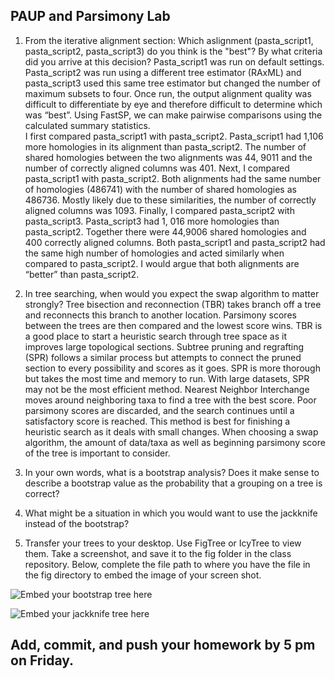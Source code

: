 ## PAUP and Parsimony Lab

1. From the iterative alignment section: Which aslignment (pasta_script1, pasta_script2, pasta_script3) do you think is the "best"? By what criteria did you arrive at this decision?
	Pasta_script1 was run on default settings. Pasta_script2 was run using a different tree estimator (RAxML) and pasta_script3 used this same 
tree estimator but changed the number of maximum subsets to four.  Once run, the output alignment quality was difficult to differentiate by eye and 
therefore difficult to determine which was “best”. Using FastSP, we can make pairwise comparisons using the calculated summary statistics.  
	I first compared pasta_script1 with pasta_script2. Pasta_script1 had 1,106 more homologies in its alignment than pasta_script2. The number of 
shared homologies between the two alignments was 44, 9011 and the number of correctly aligned columns was 401. 
	Next, I compared pasta_script1 with pasta_script2. Both alignments had the same number of homologies (486741) with the number of shared 
homologies as 486736. Mostly likely due to these similarities, the number of correctly aligned columns was 1093.
	Finally, I compared pasta_script2 with pasta_script3. Pasta_script3 had 1, 016 more homologies than pasta_script2. Together there were 44,9006 
shared homologies and 400 correctly aligned columns. 
	Both pasta_script1 and pasta_script2 had the same high number of homologies and acted similarly when compared to pasta_script2. I would argue 
that both alignments are “better” than pasta_script2. 
 

2. In tree searching, when would you expect the swap algorithm to matter strongly?
	Tree bisection and reconnection (TBR) takes branch off a tree and reconnects this branch to another location. Parsimony scores between the 
trees are then compared and the lowest score wins. TBR is a good place to start a heuristic search through tree space as it improves large topological sections. 
Subtree pruning and regrafting (SPR) follows a similar process but attempts to connect the pruned section to every possibility and scores as it goes. 
SPR is more thorough but takes the most time and memory to run. With large datasets, SPR may not be the most efficient method. Nearest Neighbor 
Interchange moves around neighboring taxa to find a tree with the best score. Poor parsimony scores are discarded, and the search continues until a 
satisfactory score is reached. This method is best for finishing a heuristic search as it deals with small changes. When choosing a swap algorithm, 
the amount of data/taxa as well as beginning parsimony score of the tree is important to consider. 

3. In your own words, what is a bootstrap analysis? Does it make sense to describe a bootstrap value as the probability that a grouping on a tree is correct?

4. What might be a situation in which you would want to use the jackknife instead of the bootstrap? 


5. Transfer your trees to your desktop. Use FigTree or IcyTree to view them. Take a screenshot, and save it to the fig folder in the class repository. Below, complete the file path to where you have the file in the fig directory to embed the image of your screen shot. 

![Embed your bootstrap tree here](../fig/your_bootstrap_tree_image) 

![Embed your jackknife tree here](../fig/your_jackknife_tree_image) 


## Add, commit, and push your homework by 5 pm on Friday.

